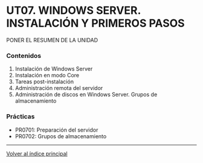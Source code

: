 # UT07. WINDOWS SERVER. INSTALACIÓN Y PRIMEROS PASOS

PONER EL RESUMEN DE LA UNIDAD

### Contenidos

1. Instalación de Windows Server
2. Instalación en modo Core
3. Tareas post-instalación
4. Administración remota del servidor
5. Administración de discos en Windows Server. Grupos de almacenamiento


### Prácticas

- PR0701: Preparación del servidor
- PR0702: Grupos de almacenamiento



***
[Volver al índice principal](../index.md)